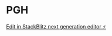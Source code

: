 # PGH

[Edit in StackBlitz next generation editor ⚡️](https://stackblitz.com/~/github.com/lhanna21/PGH)